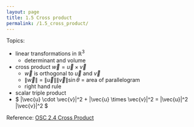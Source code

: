 ```yaml
---
layout: page
title: 1.5 Cross product
permalink: /1.5_cross_product/
---
```


Topics:
- linear transformations in $\mathbb{R}^3$
    - determinant and volume
- cross product $\vec{w} = \vec{u} \times \vec{v}$
    - $\vec{w}$ is orthogonal to $\vec{u}$ and $\vec{v}$
    - $\|\vec{w}\|$ = $\|\vec{u}\|\|\vec{v}\|\sin\theta$ = area of parallelogram
    - right hand rule
- scalar triple product
- $ \|\vec{u} \cdot \vec{v}\|^2 + \|\vec{u} \times \vec{v}\|^2 = \|\vec{u}\|^2 \|\vec{v}\|^2 $

Reference: [OSC 2.4 Cross Product](https://openstax.org/books/calculus-volume-3/pages/2-4-the-cross-product)
